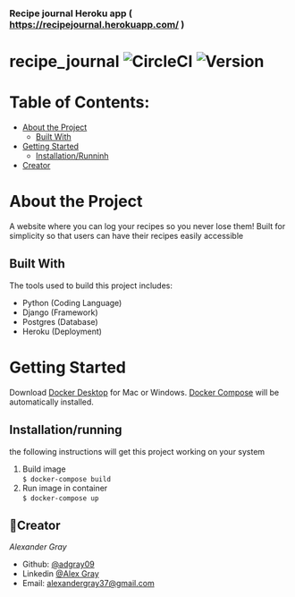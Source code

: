 ### Recipe journal Heroku app ( https://recipejournal.herokuapp.com/ )

# recipe_journal <img alt="CircleCI" src="https://img.shields.io/circleci/build/github/adgray09/recipe_journal"> <img  alt="Version"  src="https://img.shields.io/badge/version-0.0.1-blue.svg?cacheSeconds=2592000" />


# Table of Contents:
* [About the Project](#About-the-Project)
	* [Built With](#Built-With)
* [Getting Started](#Getting-Started)
	* [Installation/Runninh](#Installation/Running)
* [Creator](#👤Creator)
 
 # About the Project 
A website where you can log your recipes so you never lose them!
Built for simplicity so that users can have their recipes easily accessible

## Built With
The tools used to build this project includes:

* Python (Coding Language)
* Django (Framework)
* Postgres (Database)
* Heroku (Deployment)

# Getting Started
Download [Docker Desktop](https://www.docker.com/products/docker-desktop) for Mac or Windows. [Docker Compose](https://docs.docker.com/compose) will be automatically installed.

## Installation/running
the following instructions will get this project working on your system
1. Build image <br>
```$ docker-compose build ```
2. Run image in container <br>
```$ docker-compose up ```
 
 
## 👤Creator
*Alexander Gray*
* Github: [@adgray09](https://github.com/adgray09)
* Linkedin [@Alex Gray](https://www.linkedin.com/in/alexander-gray-42b439193/)
* Email: alexandergray37@gmail.com


